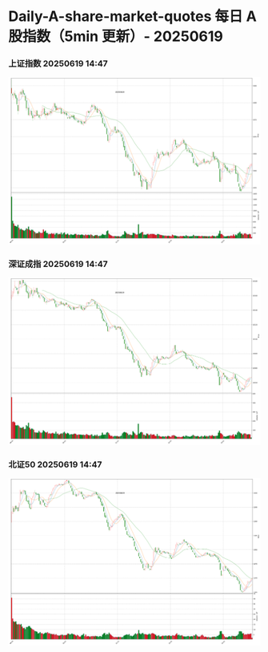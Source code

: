 
# Daily-A-share-market-quotes 每日 A 股指数（5min 更新）- 20250619

### 上证指数 20250619 14:47
![](./fig/2025/6/20250619-sh000001.png)

### 深证成指 20250619 14:47
![](./fig/2025/6/20250619-sz399001.png)

### 北证50 20250619 14:47
![](./fig/2025/6/20250619-bj899050.png)
